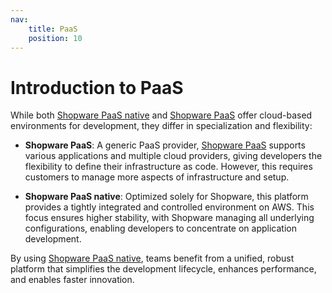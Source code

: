 ```yaml
---
nav:
    title: PaaS
    position: 10
---
```


# Introduction to PaaS

While both [Shopware PaaS native](./shopware) and [Shopware PaaS](./shopware-paas) offer cloud-based environments for development, they differ in specialization and flexibility:

- **Shopware PaaS**: A generic PaaS provider, [Shopware PaaS](./shopware-paas) supports various applications and multiple cloud providers, giving developers the flexibility to define their infrastructure as code. However, this requires customers to manage more aspects of infrastructure and setup.

- **Shopware PaaS native**: Optimized solely for Shopware, this platform provides a tightly integrated and controlled environment on AWS. This focus ensures higher stability, with Shopware managing all underlying configurations, enabling developers to concentrate on application development.

By using [Shopware PaaS native](./shopware), teams benefit from a unified, robust platform that simplifies the development lifecycle, enhances performance, and enables faster innovation.
